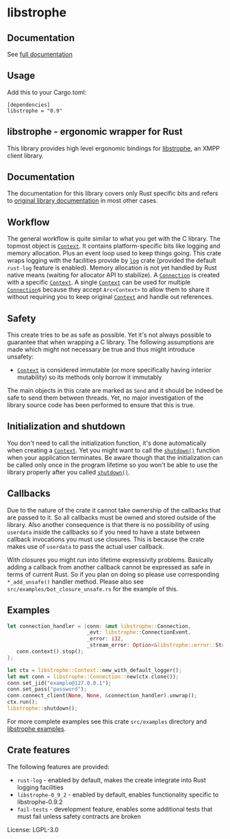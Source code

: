 # libstrophe

## Documentation

See [full documentation](https://docs.rs/libstrophe)

## Usage

Add this to your Cargo.toml:
```
[dependencies]
libstrophe = "0.9"
```

## libstrophe - ergonomic wrapper for Rust

This library provides high level ergonomic bindings for [libstrophe], an XMPP client library.


## Documentation

The documentation for this library covers only Rust specific bits and refers to [original
library documentation][docs] in most other cases.


## Workflow

The general workflow is quite similar to what you get with the C library. The topmost object is
[`Context`]. It contains platform-specific bits like logging and memory allocation. Plus an event
loop used to keep things going. This crate wraps logging with the facilities provide by [`log`]
crate (provided the default `rust-log` feature is enabled). Memory allocation is not yet handled
by Rust native means (waiting for allocator API to stabilize). A [`Connection`] is created with a
specific [`Context`]. A single [`Context`] can be used for multiple [`Connection`]s because they
accept `Arc<Context>` to allow them to share it without requiring you to keep original [`Context`]
and handle out references.


## Safety

This create tries to be as safe as possible. Yet it's not always possible to guarantee that when
wrapping a C library. The following assumptions are made which might not necessary be true and
thus might introduce unsafety:

  * [`Context`] is considered immutable (or more specifically having interior mutability) so its
    methods only borrow it immutably

The main objects in this crate are marked as `Send` and it should be indeed be safe to send them
between threads. Yet, no major investigation of the library source code has been performed to
ensure that this is true.


## Initialization and shutdown

You don't need to call the initialization function, it's done automatically when creating a
[`Context`]. Yet you might want to call the [`shutdown()`] function when your application
terminates. Be aware though that the initialization can be called only once in the program
lifetime so you won't be able to use the library properly after you called [`shutdown()`].


## Callbacks

Due to the nature of the crate it cannot take ownership of the callbacks that are passed to it.
So all callbacks must be owned and stored outside of the library. Also another consequence is
that there is no possibility of using `userdata` inside the callbacks so if you need to have
a state between callback invocations you must use closures. This is because the crate makes use
of `userdata` to pass the actual user callback.

With closures you might run into lifetime expressivity problems. Basically adding a callback
from another callback cannot be expressed as safe in terms of current Rust. So if you plan on
doing so please use corresponding `*_add_unsafe()` handler method. Please also see
`src/examples/bot_closure_unsafe.rs` for the example of this.


## Examples
```rust
let connection_handler = |conn: &mut libstrophe::Connection,
                          _evt: libstrophe::ConnectionEvent,
                          _error: i32,
                          _stream_error: Option<&libstrophe::error::StreamError>| {
   conn.context().stop();
};

let ctx = libstrophe::Context::new_with_default_logger();
let mut conn = libstrophe::Connection::new(ctx.clone());
conn.set_jid("example@127.0.0.1");
conn.set_pass("password");
conn.connect_client(None, None, &connection_handler).unwrap();
ctx.run();
libstrophe::shutdown();
```

For more complete examples see this crate `src/examples` directory and [libstrophe examples].


## Crate features

The following features are provided:

  * `rust-log` - enabled by default, makes the create integrate into Rust logging facilities
  * `libstrophe-0_9_2` - enabled by default, enables functionality specific to libstrophe-0.9.2
  * `fail-tests` - development feature, enables some additional tests that must fail unless
                   safety contracts are broken

[libstrophe]: http://strophe.im/libstrophe/
[`log`]: https://crates.io/crates/log
[docs]: http://strophe.im/libstrophe/doc/0.9.2/
[libstrophe examples]: https://github.com/strophe/libstrophe/tree/0.9.2/examples
[`Context`]: https://docs.rs/libstrophe/*/libstrophe/struct.Context.html
[`Connection`]: https://docs.rs/libstrophe/*/libstrophe/struct.Connection.html
[`shutdown()`]: https://docs.rs/libstrophe/*/libstrophe/fn.shutdown.html

License: LGPL-3.0
